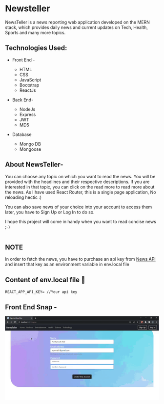 # Newsteller
NewsTeller is a news reporting web application developed on the MERN stack, which provides daily news and current updates on Tech, Health, Sports and many more topics.

## Technologies Used:
- Front End -
  - HTML
  - CSS
  - JavaScript
  - Bootstrap
  - ReactJs

- Back End-
  - NodeJs
  - Express
  - JWT
  - MD5

- Database
  - Mongo DB
  - Mongoose

## About NewsTeller-
You can choose any topic on which you want to read the news.
You will be provided with the headlines and their respective descriptions.
If you are interested in that topic, you can click on the read more to read more about the news.
As I have used React Router, this is a single page application, No reloading hectic :)

You can also save news of your choice into your account to access them later, you have to Sign Up or Log In to do so.

I hope this project will come in handy when you want to read concise news ;-)
<br/><br/>
## NOTE<br/>
In order to fetch the news, you have to purchase an api key from [News API](https://newsapi.org) and insert that key as an environment variable in env.local file

## Content of env.local file :scroll:
`REACT_APP_API_KEY= //Your api key`

## Front End Snap - 
<p align="center">
  <img src="https://github.com/Prathamesh-Patil-GitHub/Newsteller/blob/main/src/img/Output.gif">
</p>
